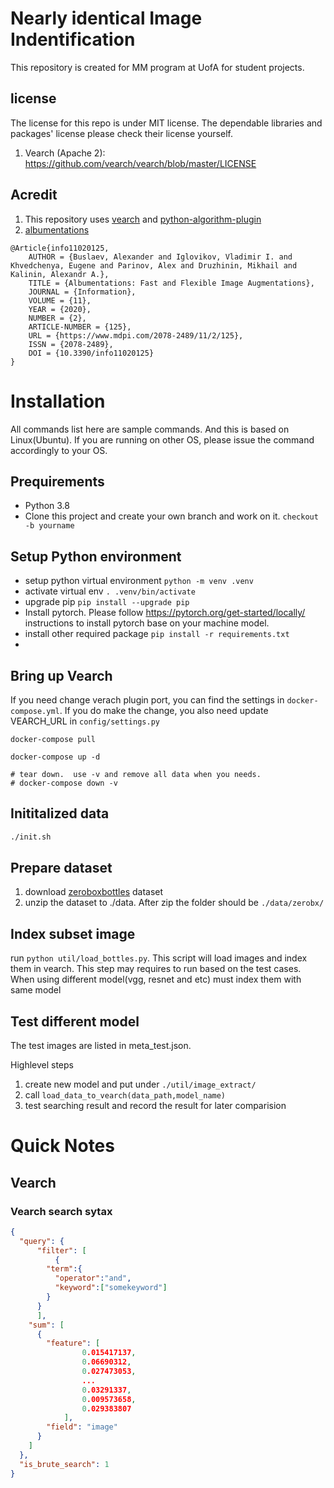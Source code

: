# Nearly identical Image Indentification
This repository is created for MM program at UofA for student projects. 

## license
The license for this repo is under MIT license. The dependable libraries and packages' license please check their license yourself.

1. Vearch (Apache 2): https://github.com/vearch/vearch/blob/master/LICENSE

## Acredit
1. This repository uses [vearch](https://github.com/vearch/vearch) and [python-algorithm-plugin](https://github.com/vearch/python-algorithm-plugin) 
2. [albumentations](https://github.com/albumentations-team/albumentations)
```
@Article{info11020125,
    AUTHOR = {Buslaev, Alexander and Iglovikov, Vladimir I. and Khvedchenya, Eugene and Parinov, Alex and Druzhinin, Mikhail and Kalinin, Alexandr A.},
    TITLE = {Albumentations: Fast and Flexible Image Augmentations},
    JOURNAL = {Information},
    VOLUME = {11},
    YEAR = {2020},
    NUMBER = {2},
    ARTICLE-NUMBER = {125},
    URL = {https://www.mdpi.com/2078-2489/11/2/125},
    ISSN = {2078-2489},
    DOI = {10.3390/info11020125}
}
```


# Installation
All commands list here are sample commands. And this is based on Linux(Ubuntu). If you are running on other OS, please issue the command accordingly to your OS.

## Prequirements

* Python 3.8
* Clone this project and create your own branch and work on it. `checkout -b yourname`

## Setup Python environment
* setup python virtual environment `python -m venv .venv`
* activate virtual env `. .venv/bin/activate`
* upgrade pip `pip install --upgrade pip`
* Install pytorch. Please follow https://pytorch.org/get-started/locally/  instructions to install pytorch base on your machine model.
* install other required package `pip install -r requirements.txt`
* 

## Bring up Vearch
If you need change verach plugin port, you can find the settings in `docker-compose.yml`. If you do make the change, you also need update VEARCH_URL in `config/settings.py`

```
docker-compose pull

docker-compose up -d

# tear down.  use -v and remove all data when you needs.
# docker-compose down -v

```

## Inititalized data

```bash
./init.sh
```

## Prepare dataset
1. download [zeroboxbottles](https://drive.google.com/file/d/1yC9ZZL50K5LmElnbD2Yu8gcLsfgqg1M6/view?usp=sharing) dataset
2. unzip the dataset to ./data. After zip the folder should be `./data/zerobx/`
   
## Index subset image
run `python util/load_bottles.py`. This script will load images and index them in vearch. 
This step may requires to run based on the test cases. When using different model(vgg, resnet and etc) must index them with same model

## Test different model
The test images are listed in meta_test.json. 

Highlevel steps
1. create new model and put under `./util/image_extract/`
2. call `load_data_to_vearch(data_path,model_name)`
3. test searching result and record the result for later comparision 


# Quick Notes
## Vearch

### Vearch search sytax
```json
{
  "query": {
      "filter": [
          {
        "term":{
          "operator":"and",
          "keyword":["somekeyword"] 
        }
      }  
      ],
    "sum": [
      {
        "feature": [
                0.015417137,
                0.06690312,
                0.027473053,
                ...                
                0.03291337,
                0.009573658,
                0.029383807
            ],
        "field": "image"        
      }            
    ]
  },
  "is_brute_search": 1
}
```